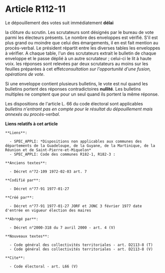 # Article R112-11

Le dépouillement des votes suit immédiatement **délai**

la clôture du scrutin. Les scrutateurs sont désignés par le bureau de vote parmi les électeurs présents. Le nombre des
enveloppes est vérifié. S'il est plus grand ou moindre que celui des émargements, il en est fait mention au procès-verbal. Le
président répartit entre les diverses tables les enveloppes à vérifier. A chaque table, l'un des scrutateurs extrait le
bulletin de chaque enveloppe et le passe déplié à un autre scrutateur ; celui-ci le lit à haute voix. les réponses sont
relevées par deux scrutateurs au moins sur les feuilles préparées à cet effet*consultation sur l'opportunité d'une fusion,
opérations de vote*. 

Si une enveloppe contient plusieurs bulletins, le vote est nul quand les bulletins portent des réponses contradictoires
**nullité**. Les bulletins multiples ne comptent que pour un seul quand ils portent la même réponse. 

Les dispositions de l'article L. 66 du code électoral sont applicables *bulletins n'entrant pas en compte pour le résultat du
dépouillement mais annexés au procès-verbal*.

**Liens relatifs à cet article**

	**Liens**:

	  - SPEC_APPLI: *Dispositions non applicables aux communes des départements de la Guadeloupe, de la Guyane, de la Martinique, de la Réunion et de Saint-Pierre-et-Miquelon*
	  - SPEC_APPLI: Code des communes R182-1, R182-3 :

	**Anciens textes**:

	  - Décret n°72-109 1972-02-03 art. 7

	**Codifié par**:

	  - Décret n°77-91 1977-01-27

	**Créé par**:

	  - Décret n°77-91 1977-01-27 JORF et JONC 3 février 1977 date d'entrée en vigueur élection des maires

	**Abrogé par**:

	  - Décret n°2000-318 du 7 avril 2000 - art. 4 (V)

	**Nouveaux textes**:

	  - Code général des collectivités territoriales - art. D2113-8 (T)
	  - Code général des collectivités territoriales - art. D2113-8 (V)

	**Cite**:

	  - Code électoral - art. L66 (V)
